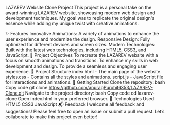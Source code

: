 LAZAREV Website Clone Project
This project is a personal take on the award-winning LAZAREV website, showcasing modern web design and development techniques. My goal was to replicate the original design's essence while adding my unique twist with creative animations.

✨ Features
Innovative Animations: A variety of animations to enhance the user experience and modernize the design.
Responsive Design: Fully optimized for different devices and screen sizes.
Modern Technologies: Built with the latest web technologies, including HTML5, CSS3, and JavaScript.
🎯 Project Objectives
To recreate the LAZAREV website with a focus on smooth animations and transitions.
To enhance my skills in web development and design.
To provide a seamless and engaging user experience.
📂 Project Structure
index.html - The main page of the website.
styles.css - Contains all the styles and animations.
script.js - JavaScript file for interactions and animations.
🚀 Getting Started
Clone the repository:
bash
Copy code
git clone https://github.com/anuragPurohit6353/LAZAREV-Clone.git
Navigate to the project directory:
bash
Copy code
cd lazarev-clone
Open index.html in your preferred browser.
🔧 Technologies Used
HTML5
CSS3
JavaScript
📬 Feedback
I welcome all feedback and suggestions! Please feel free to open an issue or submit a pull request. Let’s collaborate to make this project even better!
